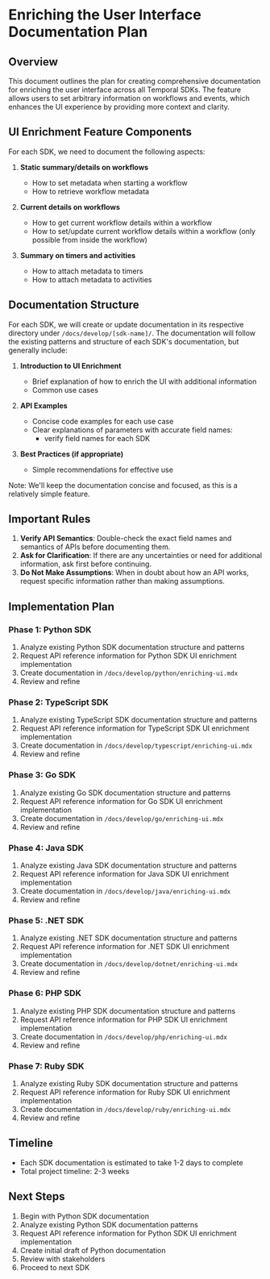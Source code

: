 # Enriching the User Interface Documentation Plan

## Overview
This document outlines the plan for creating comprehensive documentation for enriching the user interface across all Temporal SDKs. The feature allows users to set arbitrary information on workflows and events, which enhances the UI experience by providing more context and clarity.

## UI Enrichment Feature Components
For each SDK, we need to document the following aspects:

1. **Static summary/details on workflows**
   - How to set metadata when starting a workflow
   - How to retrieve workflow metadata

2. **Current details on workflows**
   - How to get current workflow details within a workflow
   - How to set/update current workflow details within a workflow (only possible from inside the workflow)

3. **Summary on timers and activities**
   - How to attach metadata to timers
   - How to attach metadata to activities

## Documentation Structure
For each SDK, we will create or update documentation in its respective directory under `/docs/develop/[sdk-name]/`. The documentation will follow the existing patterns and structure of each SDK's documentation, but generally include:

1. **Introduction to UI Enrichment**
   - Brief explanation of how to enrich the UI with additional information
   - Common use cases

2. **API Examples**
   - Concise code examples for each use case
   - Clear explanations of parameters with accurate field names:
     - verify field names for each SDK

3. **Best Practices (if appropriate)**
   - Simple recommendations for effective use

Note: We'll keep the documentation concise and focused, as this is a relatively simple feature.

## Important Rules
1. **Verify API Semantics**: Double-check the exact field names and semantics of APIs before documenting them.
2. **Ask for Clarification**: If there are any uncertainties or need for additional information, ask first before continuing.
3. **Do Not Make Assumptions**: When in doubt about how an API works, request specific information rather than making assumptions.

## Implementation Plan

### Phase 1: Python SDK
1. Analyze existing Python SDK documentation structure and patterns
2. Request API reference information for Python SDK UI enrichment implementation
3. Create documentation in `/docs/develop/python/enriching-ui.mdx`
4. Review and refine

### Phase 2: TypeScript SDK
1. Analyze existing TypeScript SDK documentation structure and patterns
2. Request API reference information for TypeScript SDK UI enrichment implementation
3. Create documentation in `/docs/develop/typescript/enriching-ui.mdx`
4. Review and refine

### Phase 3: Go SDK
1. Analyze existing Go SDK documentation structure and patterns
2. Request API reference information for Go SDK UI enrichment implementation
3. Create documentation in `/docs/develop/go/enriching-ui.mdx`
4. Review and refine

### Phase 4: Java SDK
1. Analyze existing Java SDK documentation structure and patterns
2. Request API reference information for Java SDK UI enrichment implementation
3. Create documentation in `/docs/develop/java/enriching-ui.mdx`
4. Review and refine

### Phase 5: .NET SDK
1. Analyze existing .NET SDK documentation structure and patterns
2. Request API reference information for .NET SDK UI enrichment implementation
3. Create documentation in `/docs/develop/dotnet/enriching-ui.mdx`
4. Review and refine

### Phase 6: PHP SDK
1. Analyze existing PHP SDK documentation structure and patterns
2. Request API reference information for PHP SDK UI enrichment implementation
3. Create documentation in `/docs/develop/php/enriching-ui.mdx`
4. Review and refine

### Phase 7: Ruby SDK
1. Analyze existing Ruby SDK documentation structure and patterns
2. Request API reference information for Ruby SDK UI enrichment implementation
3. Create documentation in `/docs/develop/ruby/enriching-ui.mdx`
4. Review and refine

## Timeline
- Each SDK documentation is estimated to take 1-2 days to complete
- Total project timeline: 2-3 weeks

## Next Steps
1. Begin with Python SDK documentation
2. Analyze existing Python SDK documentation patterns
3. Request API reference information for Python SDK UI enrichment implementation
4. Create initial draft of Python documentation
5. Review with stakeholders
6. Proceed to next SDK 
